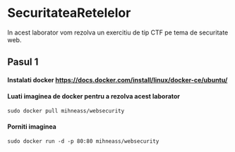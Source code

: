 # SecuritateaRetelelor

In acest laborator vom rezolva un exercitiu de tip CTF pe tema de securitate web.

## Pasul 1
#### Instalati docker https://docs.docker.com/install/linux/docker-ce/ubuntu/
#### Luati imaginea de docker pentru a rezolva acest laborator
```
sudo docker pull mihneass/websecurity
```
#### Porniti imaginea
```
sudo docker run -d -p 80:80 mihneass/websecurity

```
